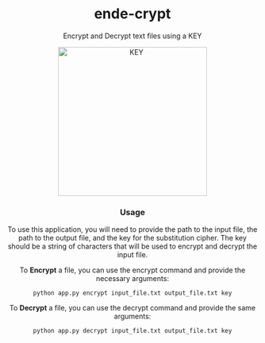 <div align="center">

# ende-crypt

<p>Encrypt and Decrypt text files using a KEY</p>

<img width="300" src="https://user-images.githubusercontent.com/96695352/208908431-805f1c7e-f142-40de-abdc-a9335e9a88b3.png" alt="KEY">

### Usage
	
To use this application, you will need to provide the path to the input file, the path to the output file, and the key for the substitution cipher. The key should be a string of characters that will be used to encrypt and decrypt the input file.


To **Encrypt** a file, you can use the encrypt command and provide the necessary arguments:

```
python app.py encrypt input_file.txt output_file.txt key
```

To **Decrypt** a file, you can use the decrypt command and provide the same arguments:

```
python app.py decrypt input_file.txt output_file.txt key
```

</div>
